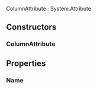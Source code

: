 <p class="title">ColumnAttribute<span> : System.Attribute</span><p>

## Constructors


### ColumnAttribute

<div><Declaration modifier="public" content=" <span>&lt;span class=&quot;method&quot;&gt;ColumnAttribute&lt;/span&gt;(&lt;span class=&quot;param&quot;&gt;string&lt;/span&gt; name)</span>"></Declaration></div>

## Properties


### Name
<div><Declaration modifier="public string" content=" <span>&lt;span class=&quot;property&quot;&gt;Name&lt;/span&gt; { &lt;span class=&quot;method&quot;&gt;get&lt;/span&gt;; }</span>"></Declaration></div>
